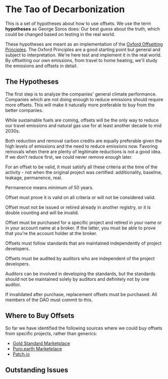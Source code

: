 # The Tao of Decarbonization

This is a set of hypotheses about how to use offsets.  We use the term __hypotheses__ as George Soros does: Our best guess about the truth, which could be changed based on testing in the real world. 

These hypotheses are meant as an implementation of the [Oxford Offsetting Principles](https://www.ox.ac.uk/news/2020-09-29-oxford-launches-new-principles-credible-carbon-offsetting).  The Oxford Principles are a good starting point but general and subject to interpretation.  We're here test and implement it in the real world.  By offsetting our own emissions, from travel to home heating, we'll study the emissions and offsets in detail.

## The Hypotheses

The first step is to analyze the companies' general climate performance.  Companies which are not doing enough to reduce emissions should require more offsets.  This will make it naturally more preferable to buy from the better companies.

While sustainable fuels are coming, offsets will be the only way to reduce our travel emissions and natural gas use for at least another decade to mid 2030s.

Both reduction and removal carbon credits are equally preferable given the high levels of emissions and the need to reduce emissions now.  Favoring removals when there are plenty of legitimate reductions is not a good idea.  If we don’t reduce first, we could never remove enough later.

For an offset to be valid, it must satisfy all these criteria at the time of the activity - not when the original project was certified: additionality, baseline, leakage, permanence, real.

Permanence means minimum of 50 years.

Offset must prove it is valid on all criteria or will not be considered valid.

Offset must not be issued or retired already in another registry, or it is double counting and will be invalid.

Offset must be purchased for a specific project and retired in your name or in your account name at a broker.  If the latter, you must be able to prove that you're the account holder at the broker.

Offsets must follow standards that are maintained independently of project developers.

Offsets must be audited by auditors who are independent of the project developers.

Auditors can be involved in developing the standards, but the standards should not be maintained solely by auditors and definitely not by one auditor.

If invalidated after purchase, replacement offsets must be purchased.  All members of the DAO must commit to this.

## Where to Buy Offsets

So far we have identified the following sources where we could buy offsets from specific projects, rather than generics:

- [Gold Standard Marketplace](https://marketplace.goldstandard.org/collections/projects)
- [Puro.earth Marketplace](https://puro.earth/CORC-co2-removal-certificate/?sort_field=available_now)
- [Patch.io](https://www.patch.io/)

## Outstanding Issues

